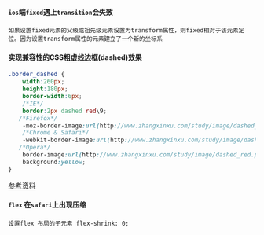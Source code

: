 #### `ios`端`fixed`遇上`transition`会失效

```
如果设置fixed元素的父级或祖先级元素设置为transform属性，则fixed相对于该元素定位。因为设置transform属性的元素建立了一个新的坐标系
```

#### 实现兼容性的CSS粗虚线边框(dashed)效果

```scss
.border_dashed {
    width:260px;
    height:180px;
    border-width:6px;
    /*IE*/
    border:2px dashed red\9;
   /*Firefox*/
    -moz-border-image:url(http://www.zhangxinxu.com/study/image/dashed_red.png) 6 repeat;
    /*Chrome & Safari*/
    -webkit-border-image:url(http://www.zhangxinxu.com/study/image/dashed_red.png) 6 repeat;
   /*Opera*/
    border-image:url(http://www.zhangxinxu.com/study/image/dashed_red.png) 6 repeat;
    background:yellow;
}
```

[参考资料](https://www.zhangxinxu.com/wordpress/2010/05/实现兼容性的css粗虚线边框dashed效果/)

#### `flex` 在`safari`上出现压缩

```
设置flex 布局的子元素 flex-shrink: 0;
```







